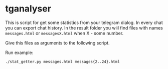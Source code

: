 # tganalyser

This is script for get some statistics from your telegram dialog. 
In every chat you can export chat history. 
In the result folder you wiil find files with names ```messages.html``` or ```messagesX.html``` when X - some number.

Give this files as arguments to the following script.

Run example:
```
./stat_getter.py messages.html messages{2..24}.html
```
